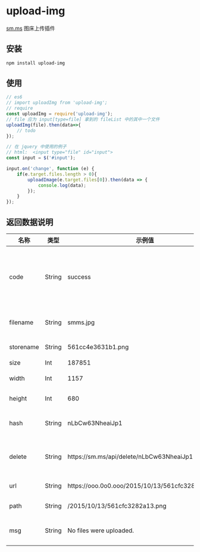 # upload-img
[sm.ms](https://sm.ms) 图床上传插件

## 安装
```bash
npm install upload-img
```

## 使用
```javascript
// es6 
// import uploadImg from 'upload-img';
// require
const uploadImg = require('upload-img');
// file 应为 input[type=file] 拿到的 fileList 中的其中一个文件
uploadImg(file).then(data=>{
    // todo
});

// 在 jquery 中使用的例子
// html:  <input type="file" id="input">
const input = $('#input');

input.on('change', function (e) {
    if(e.target.files.length > 0){
        uploadImage(e.target.files[0]).then(data => {
            console.log(data);
        });
    }
});
```

## 返回数据说明
<table class="table table-bordered table-striped js-options-table">
    <thead>
        <tr>
            <th>名称</th>
            <th>类型</th>
            <th>示例值</th>
            <th>描述</th>
        </tr>
    </thead>
    <tbody>
        <tr>
            <td>code</td>
            <td>String</td>
            <td>success</td>
            <td>上传文件状态。正常情况为 <code>success</code>。出现错误时为 <code>error</code></td>
        </tr>
        <tr>
            <td>filename</td>
            <td>String</td>
            <td>smms.jpg</td>
            <td>上传文件时所用的文件名</td>
        </tr>
        <tr>
            <td>storename</td>
            <td>String</td>
            <td>561cc4e3631b1.png</td>
            <td>上传后的文件名</td>
        </tr>
        <tr>
            <td>size</td>
            <td>Int</td>
            <td>187851</td>
            <td>文件大小</td>
        </tr>
        <tr>
            <td>width</td>
            <td>Int</td>
            <td>1157</td>
            <td>图片的宽度</td>
        </tr>
        <tr>
            <td>height</td>
            <td>Int</td>
            <td>680</td>
            <td>图片的高度</td>
        </tr>
        <tr>
            <td>hash</td>
            <td>String</td>
            <td>nLbCw63NheaiJp1</td>
            <td>随机字符串，用于删除文件</td>
        </tr>
        <tr>
            <td>delete</td>
            <td>String</td>
            <td>https://sm.ms/api/delete/nLbCw63NheaiJp1</td>
            <td>删除上传的图片文件专有链接</td>
        </tr>
        <tr>
            <td>url</td>
            <td>String</td>
            <td>https://ooo.0o0.ooo/2015/10/13/561cfc3282a13.png</td>
            <td>图片服务器地址</td>
        </tr>
        <tr>
            <td>path</td>
            <td>String</td>
            <td>/2015/10/13/561cfc3282a13.png</td>
            <td>图片的相对地址</td>
        </tr>
        <tr>
            <td>msg</td>
            <td>String</td>
            <td>No files were uploaded.</td>
            <td>上传图片出错时将会出现</td>
        </tr>
    </tbody>
</table>

